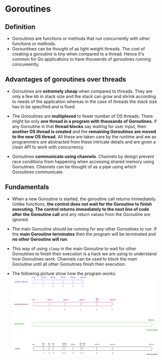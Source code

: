 # Goroutines

## Definition
- Goroutines are functions or methods that run concurrently with other functions or methods.
- Gorountines can be thought of as light weight threads. The cost of creating a goroutine is tiny when compared to a thread. Hence it's common for Go applications to have thousends of goroutines running concureently.

## Advantages of goroutines over threads
- Goroutines are __extremely cheap__ when compared to threads. They are only a few kb in stack size and the stack can grow and shrink according to needs of the application whereas in the case of threads the stack size has to be specified and is fixed.

- The Goroutines are __multiplexed__ to fewer number of OS threads. There might be only __one thread in a program with thousands of Goroutines__. If any Goroutine in that __thread blocks__ say waiting for user input, then __another OS thread is created__ and the __remaining Goroutines are moved to the new OS thread__. All these are taken care by the runtime and we as programmers are abstracted from these intricate details and are given a clean API to work with concurrency.

- Goroutines __communicate using channels__. Channels by design prevent race conditions from happening when accessing shared memory using Goroutines. Channels can be thought of as a pipe using which Goroutines communicate.

## Fundamentals
- When a new Goroutine is started, the goroutine call returns immediately. Unlike functions, __the control does not wait for the Goroutine to finish executing. The control returns immediately to the next line of code after the Goroutine call__ and any return values from the Goroutine are ignored.

- The main Goroutine should be running for any other Goroutines to run. If the __main Goroutine terminates__ then the program will be terminated and __no other Goroutine will run__.

- This way of using ```sleep``` in the main Goroutine to wait for other Goroutines to finish their execution is a hack we are using to understand how Goroutines work. Channels can be used to block the main Goroutine until all other Goroutines finish their execution.

- The following picture show how the program works:
![](../../references/images/goroutines-explained.png)